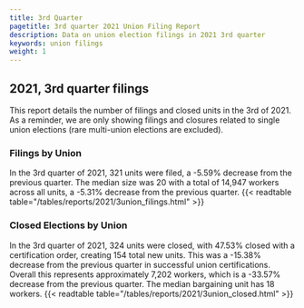 ```yaml
---
title: 3rd Quarter 
pagetitle: 3rd quarter 2021 Union Filing Report
description: Data on union election filings in 2021 3rd quarter 
keywords: union filings
weight: 1
---
```


## 2021, 3rd quarter filings

This report details the number of filings and closed units in the 3rd of 2021. As a reminder, we are only showing filings and closures related to single union elections (rare multi-union elections are excluded).

### Filings by Union
In the 3rd quarter of 2021, 321 units were filed, a -5.59% decrease from the previous quarter. The median size was 20 with a total of 14,947 workers across all units, a -5.31% decrease from the previous quarter.
{{< readtable table="/tables/reports/2021/3union_filings.html" >}}

### Closed Elections by Union
In the 3rd quarter of 2021, 324 units were closed, with 47.53% closed with a certification order, creating 154 total new units. This was a -15.38% decrease from the previous quarter in successful union certifications. Overall this represents approximately 7,202 workers, which is a -33.57% decrease from the previous quarter. The median bargaining unit has 18 workers.
{{< readtable table="/tables/reports/2021/3union_closed.html" >}}
